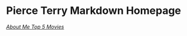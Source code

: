 # Pierce Terry Markdown Homepage
[<em>About Me </em>](AboutMe.md)
[<em>Top 5 Movies </em>](List.md)
